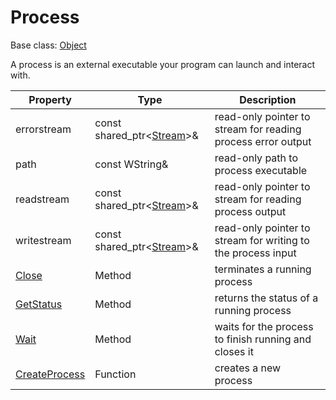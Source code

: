 # Process

Base class: [Object](Object.md)

A process is an external executable your program can launch and interact with.

| Property | Type | Description |
|---|---|---|
| errorstream | const shared_ptr<[Stream](Stream.md)\>& | read-only pointer to stream for reading process error output |
| path | const WString& | read-only path to process executable |
| readstream | const shared_ptr<[Stream](Stream.md)\>& | read-only pointer to stream for reading process output |
| writestream | const shared_ptr<[Stream](Stream.md)\>& | read-only pointer to stream for writing to the process input |
| [Close](Process_Close.md) | Method | terminates a running process |
| [GetStatus](Process_GetStatus.md) | Method | returns the status of a running process |
| [Wait](Process_Wait.md) | Method | waits for the process to finish running and closes it |
| [CreateProcess](CreateProcess.md) | Function | creates a new process |
